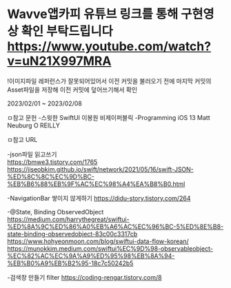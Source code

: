 # Wavve앱카피 유튜브 링크를 통해 구현영상 확인 부탁드립니다 https://www.youtube.com/watch?v=uN21X997MRA
!이미지파일 레퍼런스가 잘못되어있어서 이전 커밋을 불러오기 전에 마지막 커밋의 Asset파일을 저장해 이전 커밋에 덮어쓰기해서 확인

2023/02/01 ~ 2023/02/08

ㅁ참고 문헌
-스윗한 SwiftUI          이봉원             비제이퍼블릭
-Programming iOS 13    Matt Neuburg      O REILLY

ㅁ참고 URL

-json파일 읽고쓰기         
https://bmwe3.tistory.com/1765                                
https://jiseobkim.github.io/swift/network/2021/05/16/swift-JSON-%ED%8C%8C%EC%9D%BC-%EB%B6%88%EB%9F%AC%EC%98%A4%EA%B8%B0.html            


-NavigationBar 쌓이지 않게하기 
https://didu-story.tistory.com/264


-@State, Binding ObservedObject                          
https://medium.com/harrythegreat/swiftui-%ED%8A%9C%ED%86%A0%EB%A6%AC%EC%96%BC-5%ED%8E%B8-state-binding-observedobject-83c00c3317cb
https://www.hohyeonmoon.com/blog/swiftui-data-flow-korean/
https://munokkim.medium.com/swiftui%EC%9D%98-observableobject-%EC%82%AC%EC%9A%A9%ED%95%98%EB%8A%94-%EB%B0%A9%EB%B2%95-18c7c50242b5


-검색창 만들기 filter
https://coding-rengar.tistory.com/8
